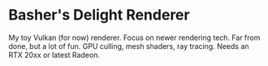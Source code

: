 # Basher's Delight Renderer

My toy Vulkan (for now) renderer. Focus on newer rendering tech. Far from done, but a lot of fun. GPU culling, mesh shaders, ray tracing. Needs an RTX 20xx or latest Radeon.
